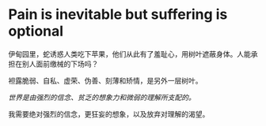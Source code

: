 # Pain is inevitable but suffering is optional
伊甸园里，蛇诱惑人类吃下苹果，他们从此有了羞耻心，用树叶遮蔽身体。人能承担在别人面前缴械的下场吗？

袒露脆弱、自私、虚荣、伪善、刻薄和矫情，是另外一层树叶。

*世界是由强烈的信念、贫乏的想象力和微弱的理解所支配的。*

我需要绝对强烈的信念，更狂妄的想象，以及放弃对理解的渴望。
